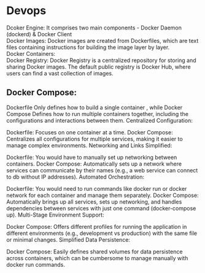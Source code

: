 # Devops
Dcoker Engine:  It comprises two main components - Docker Daemon (dockerd) & Docker Client  
Docker Images:  Docker images are created from Dockerfiles, which are text files containing instructions for building the image layer by layer.  
Docker Containers:   
Docker Registry: Docker Registry is a centralized repository for storing and sharing Docker images. The default public registry is Docker Hub, where users can find a vast collection of images. 
## Docker Compose:  
 Dockerfile  Only defines how to build a single container , while Docker Compose Defines how to run multiple containers together, including the configurations and interactions between them.
Centralized Configuration:

Dockerfile: Focuses on one container at a time.
Docker Compose: Centralizes all configurations for multiple services, making it easier to manage complex environments.
Networking and Links Simplified:

Dockerfile: You would have to manually set up networking between containers.
Docker Compose: Automatically sets up a network where services can communicate by their names (e.g., a web service can connect to db without IP addresses).
Automated Orchestration:

Dockerfile: You would need to run commands like docker run or docker network for each container and manage them separately.
Docker Compose: Automatically brings up all services, sets up networking, and handles dependencies between services with just one command (docker-compose up).
Multi-Stage Environment Support:

Docker Compose: Offers different profiles for running the application in different environments (e.g., development vs production) with the same file or minimal changes.
Simplified Data Persistence:

Docker Compose: Easily defines shared volumes for data persistence across containers, which can be cumbersome to manage manually with docker run commands.

